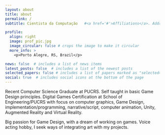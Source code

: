 ```yaml
---
layout: about
title: about
permalink: /
subtitle: Cientista da Computação   #<a href='#'>Affiliations</a>. Address. Contacts. Moto. Etc.

profile:
  align: right
  image: prof_pic.jpg
  image_circular: false # crops the image to make it circular
  more_info: >
    <p>Porto Alegre, RS, Brazil</p>

news: false  # includes a list of news items
latest_posts: false  # includes a list of the newest posts
selected_papers: false # includes a list of papers marked as "selected={true}"
social: true  # includes social icons at the bottom of the page
---
```


Recent Computer Science Graduate at PUCRS. Self taught in basic Game Design principles. Digital Games Certification at School of Engineering/PUCRS with focus on computer graphics, Game Design, implementation/programming, narrative/script, computer animation, Unity, Augmented Reality and Virtual Reality. 

Big passion for Game Design, with a dream of working on games. Voice acting hobby, I seek ways of integrating art with my projects.